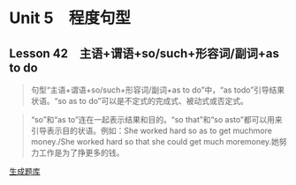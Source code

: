 ﻿ # Unit 5　程度句型
 ## Lesson 42　主语+谓语+so/such+形容词/副词+as to do
 
> 句型“主语+谓语+so/such+形容词/副词+as to do”中，“as todo”引导结果状语。“so as to do”可以是不定式的完成式、被动式或否定式。

> “so”和“as to”连在一起表示结果和目的。“so that”和“so asto”都可以用来引导表示目的状语。例如：She worked hard so as to get muchmore money./She worked hard so that she could get much moremoney.她努力工作是为了挣更多的钱。


 [生成题库](./sentence/f042.json)